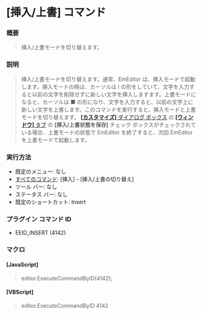 # \[挿入/上書\] コマンド

### 概要

> 挿入/上書モードを切り替えます。

### 説明

> 挿入/上書モードを切り替えます。通常、EmEditor は、挿入モードで起動します。挿入モードの時は、カーソルは I の形をしていて、文字を入力すると以前の文字を削除せずに新しい文字を挿入しますます。上書モードになると、カーソルは ■ の形になり、文字を入力すると、以前の文字上に新しい文字を上書します。このコマンドを実行すると、挿入モードと上書モードを切り替えます。 [**\[カスタマイズ\]** ダイアログ ボックス](../../dlg/customize/index) の
> [**\[ウィンドウ\]** タブ](../../dlg/customize/window/index) の
> **\[挿入/上書状態を保存\]** チェック ボックスがチェックされている場合、上書モードの状態で EmEditor を終了すると、次回 EmEditor を上書モードで起動します。

### 実行方法

- 既定のメニュー: なし
- [すべてのコマンド](../../glossary/allcommands): \[挿入\] \- \[挿入/上書の切り替え\]
- ツール バー: なし
- ステータス バー: なし
- 既定のショートカット: Insert

### プラグイン コマンド ID

- EEID\_INSERT (4142)

### マクロ

#### \[JavaScript\]

> editor.ExecuteCommandByID(4142);

#### \[VBScript\]

> editor.ExecuteCommandByID 4142

